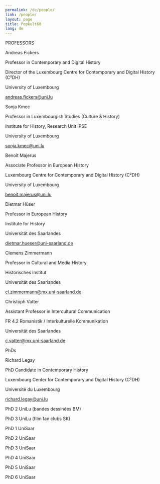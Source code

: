 ```yaml
---
permalink: /de/people/
link: /people/
layout: page
title: Popkult60
lang: de
---
```

PROFESSORS

Andreas Fickers

Professor in Contemporary and Digital History

Director of the Luxembourg Centre for Contemporary and Digital History (C²DH)

University of Luxembourg

andreas.fickers@uni.lu

Sonja Kmec

Professor in Luxembourgish Studies (Culture & History)

Institute for History, Research Unit IPSE

University of Luxembourg

sonja.kmec@uni.lu

Benoît Majerus

Associate Professor in European History

Luxembourg Centre for Contemporary and Digital History (C²DH)

University of Luxembourg

benoit.majerus@uni.lu

Dietmar Hüser

Professor in European History

Institute for History

Universität des Saarlandes

dietmar.hueser@uni-saarland.de

Clemens Zimmermann

Professor in Cultural and Media History

Historisches Institut

Universität des Saarlandes

cl.zimmermann@mx.uni-saarland.de

Christoph Vatter

Assistant Professor in Intercultural Communication

FR 4.2 Romanistik / Interkulturelle Kommunikation

Universität des Saarlandes

c.vatter@mx.uni-saarland.de

PhDs

Richard Legay

PhD Candidate in Contemporary History

Luxembourg Center for Contemporary and Digital History (C²DH)

Université du Luxembourg

richard.legay@uni.lu

PhD 2 UniLu (bandes dessinées BM)

PhD 3 UniLu (film fan clubs SK)

PhD 1 UniSaar

PhD 2 UniSaar

PhD 3 UniSaar

PhD 4 UniSaar

PhD 5 UniSaar

PhD 6 UniSaar
